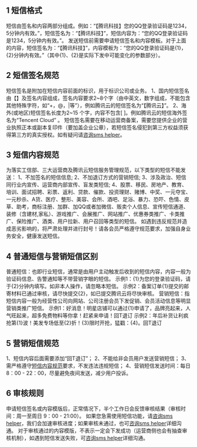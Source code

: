 ## 1 短信格式
短信由签名和内容两部分组成。例如：“【腾讯科技】您的QQ登录验证码是1234，5分钟内有效。”，短信签名为：“【腾讯科技】”，短信内容为：“您的QQ登录验证码是1234，5分钟内有效。”。
发送短信前需要申请短信签名和内容模板。对于上面的内容，短信签名为：“【腾讯科技】”，内容模板为：“您的QQ登录验证码是{1}，{2}分钟内有效。”（其中{1}、{2}是实际下发中可能变化的参数部分）。

## 2 短信签名规范
短信签名是附加在短信内容前面的标识，用于标识公司或业务。
1、国内短信签名由【】及签名内容组成，签名内容要求2~8个字（由中英文，数字组成，不能包含其他特殊字符，如“+，@，|等”），例如腾讯云的短信签名为“【腾讯云】”。
2、海外(或地区)短信签名长度为2~15 个字，内容不包含[ ]。例如腾讯云的短信海外签名为“Tencent Cloud” 。
短信签名需要在移动运营商备案，需要您提供企业的营业执照正本或副本复印件（要加盖企业公章），若短信签名侵犯到第三方权益须获得第三方的真实授权。如有疑问请[咨询sms helper](/document/product/382/3773)。

## 3 短信内容规范
为落实工信部、三大运营商及腾讯云短信服务管理规范，以下类型的短信不能发送：
1、不加签名的短信信息;
2、不加退订方式的营销短信;
3、涉及政治、短信同行业内宣传、运营商内部宣传、盲发类短信;
4、股票、移民、房地产、教育、培训、面试招聘、彩票、返利、贷款、催款、投资理财、赌博、中奖、一元夺宝、一元秒杀、A货、医疗、整形、美容、会所、酒吧、足浴、暴力、恐吓、色情、皮草、助考，商标注册、加群、加QQ或者加微信、贩卖个人信息、宣传短信通道、装修（含建材,家私）、游戏推广、会展推广、网站推广、优惠券类推广、卡类推广、保险推广、酒类、用户拉新、用户召回等类型的短信。
如遇到违反规范并造成恶劣影响的，将严肃处理并进行封号！请各会员严格遵守规范要求，加强自身业务安全，健康发送短信。

## 4 普通短信与营销短信区别
普通短信：也即行业短信，通常是由用户主动触发后收到的短信内容，内容一般为验证码信息、告警通知等不带营销字眼的短信。
示例1：{1}为您的登录验证码，请于{2}分钟内填写。如非本人操作，请忽略本短信。
示例2：备案订单{1}提交的邮寄材料已通过审核，请尽快提交{2}，如已提交腾讯云将尽快审核。
营销短信：指短信内容一般为经营性公司向网站、公司注册会员下发促销、会员活动信息等明显营销类推广短信。
示例1：好消息！明星店铺可以通过{1}申请了，品牌亮起来，人气旺起来，超多免费物料等你拿！赶紧来申请！回T退订
示例2：年后补货让利疯抢第{1}波！美发专场低至{2}折！{3}限时开抢，猛戳：{4}。回T退订

## 5 营销短信规范
1、短信内容后面需要添加“回T退订”；
2、不能给非会员用户发送营销短信；
3、需严格遵守[短信内容规范](9557#3-.E7.9F.AD.E4.BF.A1.E5.86.85.E5.AE.B9.E8.A7.84.E8.8C.83)要求，不发违法违规短信；
4、营销短信发送时间：每日 8：00 - 22：00，尽量避免夜间发送，减少用户投诉。

## 6 审核规则
申请短信签名或内容模版后，正常情况下，半个工作日会反馈审核结果（审核时间：周一至周日 9：00 - 21:00）。
如果您急需使用短信功能，请[咨询sms helper](/document/product/382/3773)，我们会加速审核进度；如果审核未通过，也可[咨询sms helper](/document/product/382/3773)详细沟通。
对于审核通过的内容模版，不表示一定会下发成功（运营商侧也会有抽查审核机制），如遇到短信发送失败，可[咨询sms helper](/document/product/382/3773)详细沟通。 
